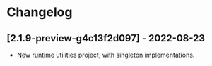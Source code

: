 # Changelog

<!-- Do not change the line immediately below this comment, the build system will replace it with the actual version and date. -->

## [2.1.9-preview-g4c13f2d097] - 2022-08-23

- New runtime utilities project, with singleton implementations.